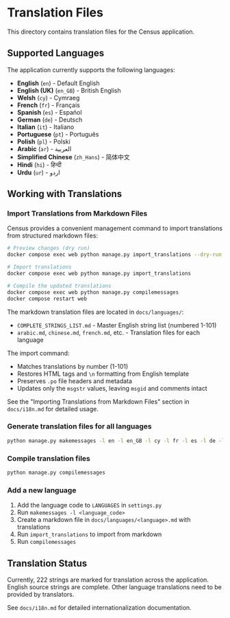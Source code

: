 # Translation Files

This directory contains translation files for the Census application.

## Supported Languages

The application currently supports the following languages:

- **English** (`en`) - Default English
- **English (UK)** (`en_GB`) - British English
- **Welsh** (`cy`) - Cymraeg
- **French** (`fr`) - Français
- **Spanish** (`es`) - Español
- **German** (`de`) - Deutsch
- **Italian** (`it`) - Italiano
- **Portuguese** (`pt`) - Português
- **Polish** (`pl`) - Polski
- **Arabic** (`ar`) - العربية
- **Simplified Chinese** (`zh_Hans`) - 简体中文
- **Hindi** (`hi`) - हिन्दी
- **Urdu** (`ur`) - اردو

## Working with Translations

### Import Translations from Markdown Files

Census provides a convenient management command to import translations from structured markdown files:

```bash
# Preview changes (dry run)
docker compose exec web python manage.py import_translations --dry-run

# Import translations
docker compose exec web python manage.py import_translations

# Compile the updated translations
docker compose exec web python manage.py compilemessages
docker compose restart web
```

The markdown translation files are located in `docs/languages/`:
- `COMPLETE_STRINGS_LIST.md` - Master English string list (numbered 1-101)
- `arabic.md`, `chinese.md`, `french.md`, etc. - Translation files for each language

The import command:
- Matches translations by number (1-101)
- Restores HTML tags and `\n` formatting from English template
- Preserves `.po` file headers and metadata
- Updates only the `msgstr` values, leaving `msgid` and comments intact

See the "Importing Translations from Markdown Files" section in `docs/i18n.md` for detailed usage.

### Generate translation files for all languages

```bash
python manage.py makemessages -l en -l en_GB -l cy -l fr -l es -l de -l it -l pt -l pl -l ar -l zh_Hans -l hi -l ur
```

### Compile translation files

```bash
python manage.py compilemessages
```

### Add a new language

1. Add the language code to `LANGUAGES` in `settings.py`
2. Run `makemessages -l <language_code>`
3. Create a markdown file in `docs/languages/<language>.md` with translations
4. Run `import_translations` to import from markdown
5. Run `compilemessages`

## Translation Status

Currently, 222 strings are marked for translation across the application. English source strings are complete. Other language translations need to be provided by translators.

See `docs/i18n.md` for detailed internationalization documentation.
